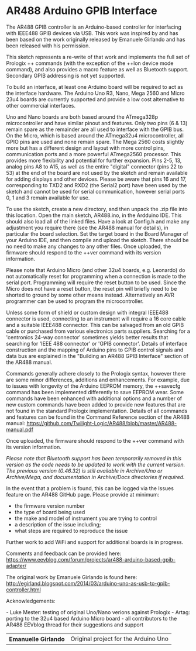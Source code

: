 # AR488 Arduino GPIB Interface


The AR488 GPIB controller is an Arduino-based controller for interfacing with IEEE488 GPIB devices via USB. This work was inspired by and has been based on the work originally released by Emanuele Girlando and has been released with his permission.

This sketch represents a re-write of that work and implements the full set of Prologix ++ commands (with the exception of the ++lon device mode command), and also provides a macro feature as well as Bluetooth support. Secondary GPIB addressing is not yet supported.

To build an interface, at least one Arduino board will be required to act as the interface hardware. The Arduino Uno R3, Nano, Mega 2560 and Micro 23u4 boards are currently supported and provide a low cost alternative to other commercial interfaces.

Uno and Nano boards are both based around the ATmega328p microcontroller and have similar pinout and features. Only two pins (6 & 13) remain spare as the remainder are all used to interface with the GPIB bus. On the Micro, which is based around the ATmega32u4 microcontroller, all GPIO pins are used and none remain spare. The Mega 2560 costs slightly more but has a different design and layout with more control pins, communication ports and a more powerful ATmega2560 processor. This provides more flexibility and potential for further expansion. Pins 2-5, 13, analog pins A8 to A15, as well as the entire "digital" connector (pins 22 to 53) at the end of the board are not used by the sketch and remain available for adding displays and other devices. Please be aware that pins 16 and 17, corresponding to TXD2 and RXD2 (the Serial2 port) have been used by the sketch and cannot be used for serial communication, however serial ports 0, 1 and 3 remain available for use.

To use the sketch, create a new directory, and then unpack the .zip file into this location. Open the main sketch, AR488.ino, in the Ardduino IDE. This should also load all of the linked files. Have a look at Config.h and make any adjustment you require there (see the AR488 manual for details), in particular the board selection. Set the target board in the Board Manager of your Arduino IDE, and then compile and upload the sketch. There should be no need to make any changes to any other files. Once uploaded, the firmware should respond to the ++ver command with its version information.

Please note that Arduino Micro (and other 32u4 boards, e.g. Leonardo) do not automatically reset for programming when a connection is made to the serial port. Programming will require the reset button to be used. Since the Micro does not have a reset button, the reset pin will briefly need to be shorted to ground by some other means instead. Alternatively an AVR programmer can be used to program the microcontroller.

Unless some form of shield or custom design with integral IEEE488 connector is used, connecting to an instrument will require a 16 core cable and a suitable IEEE488 connector. This can be salvaged from an old GPIB cable or purchased from various electronics parts suppliers. Searching for a 'centronics 24-way connector' sometimes yields better results that searching for 'IEEE 488 connector' or 'GPIB connector'. Details of interface construction and the mapping of Arduino pins to GPIB control signals and data bus are explained in the "Building an AR488 GPIB Interface" section of the AR488 manual.
 
Commands generally adhere closely to the Prologix syntax, however there are some minor differences, additions and enhancements. For example, due to issues with longevity of the Arduino EEPROM memory, the ++savecfg command has been implemented differently to save EEPROM wear. Some commands have been enhanced with additional options and a number of new custom commands have been added to provide new features that are not found in the standard Prologix implementation. Details of all commands and features can be found in the Command Reference section of the AR488 manual:
https://github.com/Twilight-Logic/AR488/blob/master/AR488-manual.pdf

Once uploaded, the firmware should respond to the ++ver command with its version information.

<i>Please note that Bluetooth support has been temporarily removed in this version as the code needs to be updated to work with the current version. The previous version (0.46.32) is still available in Archive/Uno or Archive/Mega, and documentation in Archive/Docs directories if required.</i>

In the event that a problem is found, this can be logged via the Issues feature on the AR488 GitHub page. Please provide at minimum:

- the firmware version number
- the type of board being used
- the make and model of instrument you are trying to control
- a description of the issue including;
- what steps are required to reproduce the issue

Further work to add WiFi and support for additional boards is in progress.

Comments and feedback can be provided here:
https://www.eevblog.com/forum/projects/ar488-arduino-based-gpib-adapter/

The original work by Emanuele Girlando is found here:
http://egirland.blogspot.com/2014/03/arduino-uno-as-usb-to-gpib-controller.html


Acknowledgements:
<table>
 <tr><th>Emanuelle Girlando</th><td>Original project for the Arduino Uno</td></tr>
- Luke Mester: testing of original Uno/Nano verions against Prologix
- Artag: porting to the 32u4 based Arduino Micro board
- all contributors to the AR488 EEVblog thread for their suggestions and support
 </table>
